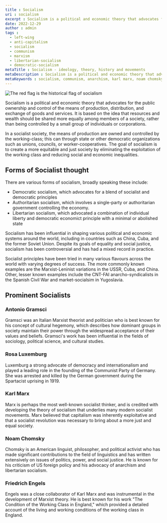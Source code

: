 ```yaml
---
title : Socialism
uri : socialism
excerpt : Socialism is a political and economic theory that advocates for the public ownership and control of the means of production and distribution of goods and services.
date: 2022-12-29
author : admin
tags : 
  - left-wing
  - anti-capitalism
  - socialism
  - communism
  - marxism
  - libertarian-socialism
  - democratic-socialism
metaTitle : Socialism - ideology, theory, history and movements
metaDescription : Socialism is a political and economic theory that advocates for the public ownership and control of the means of production, distribution, and exchange of goods and services.
metaKeywords : socialism, communism, anarchism, karl marx, noam chomsky, antonio gramsci, democratic socialism, libertarian socialisnm
---
```


![The red flag is the historical flag of socialism](/assets/img/articles/socialism.jpg)

Socialism is a political and economic theory that advocates for the public ownership and control of the means of production, distribution, and exchange of goods and services. It is based on the idea that resources and wealth should be shared more equally among members of a society, rather than being controlled by a small group of individuals or corporations.

In a socialist society, the means of production are owned and controlled by the working-class; this can through state or other democratic organizations such as unions, councils, or worker-cooperatives. The goal of socialism is to create a more equitable and just society by eliminating the exploitation of the working class and reducing social and economic inequalities.

## Forms of Socialist thought

There are various forms of socialism, broadly speaking these include:

* Democratic socialism, which advocates for a blend of socialist and democratic principles
* Authoritarian socialism, which involves a single-party or authoritarian government controlling the economy. 
* Libertarian socialism, which advocated a combination of individual liberty and democratic economict principle with a minimal or abolished state

Socialism has been influential in shaping various political and economic systems around the world, including in countries such as China, Cuba, and the former Soviet Union. Despite its goals of equality and social justice, socialism has been controversial and has had a mixed record in practice.

Socialist principles have been tried in many various flavours across the world with varying degrees of success. The more commonly known examples are the Marxist-Leninist variations in the USSR, Cuba, and China. Other, lesser known examples include the CNT-FAI anarcho-syndicalists in the Spanish Civil War and market-socialsim in Yugoslavia.

## Prominent Socialists

### Antonio Gramsci
Gramsci was an Italian Marxist theorist and politician who is best known for his concept of cultural hegemony, which describes how dominant groups in society maintain their power through the widespread acceptance of their values and beliefs. Gramsci's work has been influential in the fields of sociology, political science, and cultural studies.

### Rosa Luxemburg
Luxemburg a strong advocate of democracy and internationalism and played a leading role in the founding of the Communist Party of Germany. She was arrested and killed by the German government during the Spartacist uprising in 1919.

### Karl Marx
Marx is perhaps the most well-known socialist thinker, and is credited with developing the theory of socialism that underlies many modern socialist movements. Marx believed that capitalism was inherently exploitative and that a socialist revolution was necessary to bring about a more just and equal society.

### Noam Chomsky
Chomsky is an American linguist, philosopher, and political activist who has made significant contributions to the field of linguistics and has written extensively on issues of politics, power, and social justice. He is known for his criticism of US foreign policy and his advocacy of anarchism and libertarian socialism.

### Friedrich Engels
Engels was a close collaborator of Karl Marx and was instrumental in the development of Marxist theory. He is best known for his work "The Condition of the Working Class in England," which provided a detailed account of the living and working conditions of the working class in England.